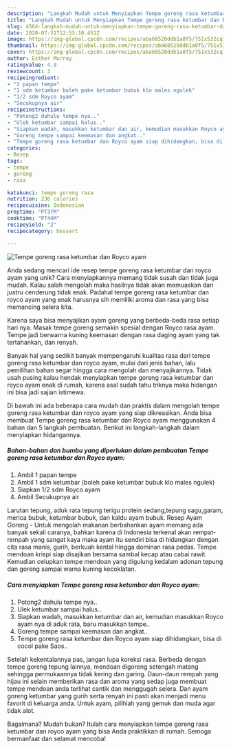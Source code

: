 ```yaml
---
description: "Langkah Mudah untuk Menyiapkan Tempe goreng rasa ketumbar dan Royco ayam, Lezat"
title: "Langkah Mudah untuk Menyiapkan Tempe goreng rasa ketumbar dan Royco ayam, Lezat"
slug: 4564-langkah-mudah-untuk-menyiapkan-tempe-goreng-rasa-ketumbar-dan-royco-ayam-lezat
date: 2020-07-31T12:53:10.451Z
image: https://img-global.cpcdn.com/recipes/aba60520ddb1a8f5/751x532cq70/tempe-goreng-rasa-ketumbar-dan-royco-ayam-foto-resep-utama.jpg
thumbnail: https://img-global.cpcdn.com/recipes/aba60520ddb1a8f5/751x532cq70/tempe-goreng-rasa-ketumbar-dan-royco-ayam-foto-resep-utama.jpg
cover: https://img-global.cpcdn.com/recipes/aba60520ddb1a8f5/751x532cq70/tempe-goreng-rasa-ketumbar-dan-royco-ayam-foto-resep-utama.jpg
author: Esther Murray
ratingvalue: 4.9
reviewcount: 3
recipeingredient:
- "1 papan tempe"
- "1 sdm ketumbar boleh pake ketumbar bubuk klo males ngulek"
- "1/2 sdm Royco ayam"
- "Secukupnya air"
recipeinstructions:
- "Potong2 dahulu tempe nya.."
- "Ulek ketumbar sampai halus.."
- "Siapkan wadah, masukkan ketumbar dan air, kemudian masukkan Royco ayam nya di aduk rata, baru masukkan tempe.."
- "Goreng tempe sampai keemasan dan angkat.."
- "Tempe goreng rasa ketumbar dan Royco ayam siap dihidangkan, bisa di cocol pake Saos.."
categories:
- Resep
tags:
- tempe
- goreng
- rasa

katakunci: tempe goreng rasa 
nutrition: 236 calories
recipecuisine: Indonesian
preptime: "PT37M"
cooktime: "PT44M"
recipeyield: "2"
recipecategory: Dessert

---
```



![Tempe goreng rasa ketumbar dan Royco ayam](https://img-global.cpcdn.com/recipes/aba60520ddb1a8f5/751x532cq70/tempe-goreng-rasa-ketumbar-dan-royco-ayam-foto-resep-utama.jpg)

Anda sedang mencari ide resep tempe goreng rasa ketumbar dan royco ayam yang unik? Cara menyiapkannya memang tidak susah dan tidak juga mudah. Kalau salah mengolah maka hasilnya tidak akan memuaskan dan justru cenderung tidak enak. Padahal tempe goreng rasa ketumbar dan royco ayam yang enak harusnya sih memiliki aroma dan rasa yang bisa memancing selera kita.

Karena saya bisa menyajikan ayam goreng yang berbeda-beda rasa setiap hari nya. Masak tempe goreng semakin spesial dengan Royco rasa ayam. Tempe jadi berwarna kuning keemasan dengan rasa daging ayam yang tak tertahankan, dan renyah.

Banyak hal yang sedikit banyak mempengaruhi kualitas rasa dari tempe goreng rasa ketumbar dan royco ayam, mulai dari jenis bahan, lalu pemilihan bahan segar hingga cara mengolah dan menyajikannya. Tidak usah pusing kalau hendak menyiapkan tempe goreng rasa ketumbar dan royco ayam enak di rumah, karena asal sudah tahu triknya maka hidangan ini bisa jadi sajian istimewa.


Di bawah ini ada beberapa cara mudah dan praktis dalam mengolah tempe goreng rasa ketumbar dan royco ayam yang siap dikreasikan. Anda bisa membuat Tempe goreng rasa ketumbar dan Royco ayam menggunakan 4 bahan dan 5 langkah pembuatan. Berikut ini langkah-langkah dalam menyiapkan hidangannya.

<!--inarticleads1-->

##### Bahan-bahan dan bumbu yang diperlukan dalam pembuatan Tempe goreng rasa ketumbar dan Royco ayam:

1. Ambil 1 papan tempe
1. Ambil 1 sdm ketumbar (boleh pake ketumbar bubuk klo males ngulek)
1. Siapkan 1/2 sdm Royco ayam
1. Ambil Secukupnya air


Larutan tepung, aduk rata tepung terigu protein sedang,tepung sagu,garam, merica bubuk, ketumbar bubuk, dan kaldu ayam bubuk. Resep Ayam Goreng - Untuk mengolah makanan berbahankan ayam memang ada banyak sekali caranya, bahkan karena di Indonesia terkenal akan rempat-rempah yang sangat kaya maka ayam itu sendiri bisa di hidangkan dengan cita rasa manis, gurih, berkuah kental hingga dominan rasa pedas. Tempe mendoan krispi siap disajikan bersama sambal kecap atau cabai rawit. Kemudian celupkan tempe mendoan yang digulung kedalam adonan tepung dan goreng sampai warna kuning kecoklatan. 

<!--inarticleads2-->

##### Cara menyiapkan Tempe goreng rasa ketumbar dan Royco ayam:

1. Potong2 dahulu tempe nya..
1. Ulek ketumbar sampai halus..
1. Siapkan wadah, masukkan ketumbar dan air, kemudian masukkan Royco ayam nya di aduk rata, baru masukkan tempe..
1. Goreng tempe sampai keemasan dan angkat..
1. Tempe goreng rasa ketumbar dan Royco ayam siap dihidangkan, bisa di cocol pake Saos..


Setelah kekentalannya pas, jangan lupa koreksi rasa. Berbeda dengan tempe goreng tepung lainnya, mendoan digoreng setengah matang sehingga permukaannya tidak kering dan garing. Daun-daun rempah yang hijau ini selain memberikan rasa dan aroma yang sedap juga membuat tempe mendoan anda terlihat cantik dan menggugah selera. Dan ayam goreng ketumbar yang gurih serta renyah ini pasti akan menjadi menu favorit di keluarga anda. Untuk ayam, pilihlah yang gemuk dan muda agar tidak alot. 

Bagaimana? Mudah bukan? Itulah cara menyiapkan tempe goreng rasa ketumbar dan royco ayam yang bisa Anda praktikkan di rumah. Semoga bermanfaat dan selamat mencoba!
